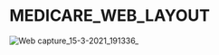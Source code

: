 # MEDICARE_WEB_LAYOUT
![Web capture_15-3-2021_191336_](https://user-images.githubusercontent.com/69140693/111163775-6a17e580-85c3-11eb-964e-ec1c1de29911.jpeg)

